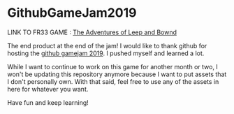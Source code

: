 # GithubGameJam2019

LINK TO FR33 GAME : [The Adventures of Leep and Bownd](https://iamdrw.itch.io/the-adventures-of-leep-and-bownd)

The end product at the end of the jam! I would like to thank github for hosting the [github gamejam 2019](https://itch.io/jam/game-off-2019). I pushed myself and learned a lot. 

While I want to continue to work on this game for another month or two, I won't be updating this repository anymore because I want to put assets that I don't personally own. With that said, feel free to use any of the assets in here for whatever you want.

Have fun and keep learning!


